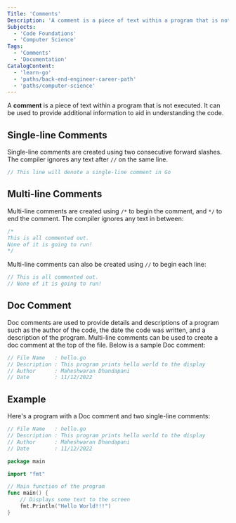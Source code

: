 ```yaml
---
Title: 'Comments'
Description: 'A comment is a piece of text within a program that is not executed. It can be used to provide additional information to aid in understanding the code.'
Subjects:
  - 'Code Foundations'
  - 'Computer Science'
Tags:
  - 'Comments'
  - 'Documentation'
CatalogContent:
  - 'learn-go'
  - 'paths/back-end-engineer-career-path'
  - 'paths/computer-science'
---
```


A **comment** is a piece of text within a program that is not executed. It can be used to provide additional information to aid in understanding the code.

## Single-line Comments

Single-line comments are created using two consecutive forward slashes. The compiler ignores any text after `//` on the same line.

```go
// This line will denote a single-line comment in Go
```

## Multi-line Comments

Multi-line comments are created using `/*` to begin the comment, and `*/` to end the comment. The compiler ignores any text in between:

```go
/*
This is all commented out.
None of it is going to run!
*/
```

Multi-line comments can also be created using `//` to begin each line:

```go
// This is all commented out.
// None of it is going to run!
```

## Doc Comment

Doc comments are used to provide details and descriptions of a program such as the author of the code, the date the code was written, and a description of the program. Multi-line comments can be used to create a doc comment at the top of the file. Below is a sample Doc comment:

```go
// File Name   : hello.go
// Description : This program prints hello world to the display
// Author      : Maheshwaran Dhandapani
// Date        : 11/12/2022
```

## Example

Here's a program with a Doc comment and two single-line comments:

```go
// File Name   : hello.go
// Description : This program prints hello world to the display
// Author      : Maheshwaran Dhandapani
// Date        : 11/12/2022

package main

import "fmt"

// Main function of the program
func main() {
    // Displays some text to the screen
    fmt.Println("Hello World!!!")
}
```
